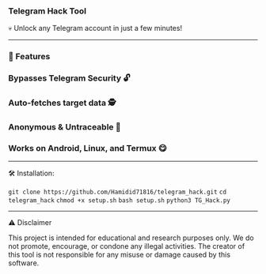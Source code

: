 ### Telegram Hack Tool

💀 Unlock any Telegram account in just a few minutes!

---

### 📌 Features

### Bypasses Telegram Security 🔓
### Auto-fetches target data 🕵️‍
### Anonymous & Untraceable 🗿
### Works on Android, Linux, and Termux 😋


---

🛠 Installation:

```git clone https://github.com/Hamidid71816/telegram_hack.git```
```cd telegram_hack```
```chmod +x setup.sh```
```bash setup.sh```
```python3 TG_Hack.py```

---

⚠ Disclaimer

This project is intended for educational and research purposes only. We do not promote, encourage, or condone any illegal activities. The creator of this tool is not responsible for any misuse or damage caused by this software.


